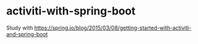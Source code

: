 # activiti-with-spring-boot
Study with https://spring.io/blog/2015/03/08/getting-started-with-activiti-and-spring-boot
